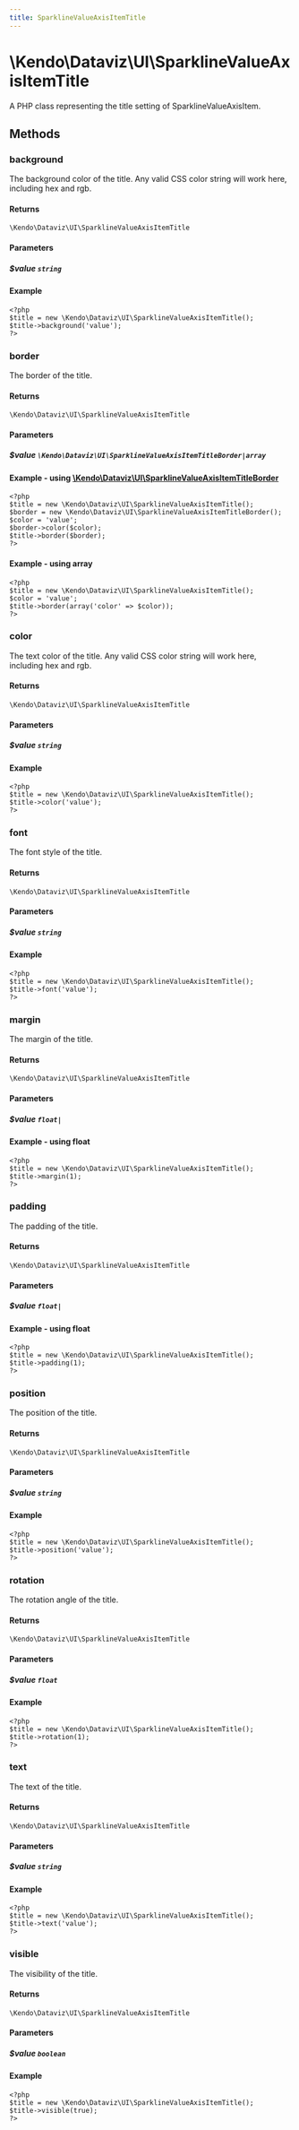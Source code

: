 ```yaml
---
title: SparklineValueAxisItemTitle
---
```


# \Kendo\Dataviz\UI\SparklineValueAxisItemTitle

A PHP class representing the title setting of SparklineValueAxisItem.


## Methods

### background
The background color of the title. Any valid CSS color string will work here, including
hex and rgb.

#### Returns
`\Kendo\Dataviz\UI\SparklineValueAxisItemTitle`

#### Parameters

##### $value `string`



#### Example 
    <?php
    $title = new \Kendo\Dataviz\UI\SparklineValueAxisItemTitle();
    $title->background('value');
    ?>

### border

The border of the title.

#### Returns
`\Kendo\Dataviz\UI\SparklineValueAxisItemTitle`

#### Parameters

##### $value `\Kendo\Dataviz\UI\SparklineValueAxisItemTitleBorder|array`


#### Example - using [\Kendo\Dataviz\UI\SparklineValueAxisItemTitleBorder](/kendo-ui/api/wrappers/php/Kendo/Dataviz/UI/SparklineValueAxisItemTitleBorder)
    <?php
    $title = new \Kendo\Dataviz\UI\SparklineValueAxisItemTitle();
    $border = new \Kendo\Dataviz\UI\SparklineValueAxisItemTitleBorder();
    $color = 'value';
    $border->color($color);
    $title->border($border);
    ?>

#### Example - using array

    <?php
    $title = new \Kendo\Dataviz\UI\SparklineValueAxisItemTitle();
    $color = 'value';
    $title->border(array('color' => $color));
    ?>

### color
The text color of the title. Any valid CSS color string will work here, including hex and rgb.

#### Returns
`\Kendo\Dataviz\UI\SparklineValueAxisItemTitle`

#### Parameters

##### $value `string`



#### Example 
    <?php
    $title = new \Kendo\Dataviz\UI\SparklineValueAxisItemTitle();
    $title->color('value');
    ?>

### font
The font style of the title.

#### Returns
`\Kendo\Dataviz\UI\SparklineValueAxisItemTitle`

#### Parameters

##### $value `string`



#### Example 
    <?php
    $title = new \Kendo\Dataviz\UI\SparklineValueAxisItemTitle();
    $title->font('value');
    ?>

### margin
The margin of the title.

#### Returns
`\Kendo\Dataviz\UI\SparklineValueAxisItemTitle`

#### Parameters

##### $value `float|`



#### Example  - using float
    <?php
    $title = new \Kendo\Dataviz\UI\SparklineValueAxisItemTitle();
    $title->margin(1);
    ?>

### padding
The padding of the title.

#### Returns
`\Kendo\Dataviz\UI\SparklineValueAxisItemTitle`

#### Parameters

##### $value `float|`



#### Example  - using float
    <?php
    $title = new \Kendo\Dataviz\UI\SparklineValueAxisItemTitle();
    $title->padding(1);
    ?>

### position
The position of the title.

#### Returns
`\Kendo\Dataviz\UI\SparklineValueAxisItemTitle`

#### Parameters

##### $value `string`



#### Example 
    <?php
    $title = new \Kendo\Dataviz\UI\SparklineValueAxisItemTitle();
    $title->position('value');
    ?>

### rotation
The rotation angle of the title.

#### Returns
`\Kendo\Dataviz\UI\SparklineValueAxisItemTitle`

#### Parameters

##### $value `float`



#### Example 
    <?php
    $title = new \Kendo\Dataviz\UI\SparklineValueAxisItemTitle();
    $title->rotation(1);
    ?>

### text
The text of the title.

#### Returns
`\Kendo\Dataviz\UI\SparklineValueAxisItemTitle`

#### Parameters

##### $value `string`



#### Example 
    <?php
    $title = new \Kendo\Dataviz\UI\SparklineValueAxisItemTitle();
    $title->text('value');
    ?>

### visible
The visibility of the title.

#### Returns
`\Kendo\Dataviz\UI\SparklineValueAxisItemTitle`

#### Parameters

##### $value `boolean`



#### Example 
    <?php
    $title = new \Kendo\Dataviz\UI\SparklineValueAxisItemTitle();
    $title->visible(true);
    ?>

